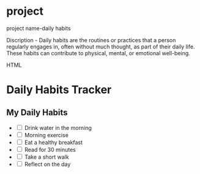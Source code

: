 # project 
project name-daily habits

Discription - Daily habits are the routines or practices that a person regularly engages in, often without much thought, as part of their daily life. These habits can contribute to physical, mental, or emotional well-being. 

HTML
<!DOCTYPE html>
<html lang="en">
<head>
    <meta charset="UTF-8">
    <meta name="viewport" content="width=device-width, initial-scale=1.0">
    <title>Daily Habits Tracker</title>
</head>
<body>
    <h1>Daily Habits Tracker</h1>

<h2>My Daily Habits</h2>
    <ul>
        <li><input type="checkbox" id="habit1"> Drink water in the morning</li>
        <li><input type="checkbox" id="habit2"> Morning exercise</li>
        <li><input type="checkbox" id="habit3"> Eat a healthy breakfast</li>
        <li><input type="checkbox" id="habit4"> Read for 30 minutes</li>
        <li><input type="checkbox" id="habit5"> Take a short walk</li>
        <li><input type="checkbox" id="habit6"> Reflect on the day</li>
    </ul>

</body>
</html>

